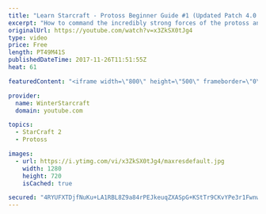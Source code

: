```yaml
---
title: "Learn Starcraft - Protoss Beginner Guide #1 (Updated Patch 4.0 FREE TO PLAY)"
excerpt: "How to command the incredibly strong forces of the protoss and cover weaknesses against the other inferior races. Updated for patch 4.0! This guide is not intended for COMPLETELY new players, but those who have played several games/campaign missions and grasp the very basics."
originalUrl: https://youtube.com/watch?v=x3ZkSX0tJg4
type: video
price: Free
length: PT49M41S
publishedDateTime: 2017-11-26T11:51:55Z
heat: 61

featuredContent: "<iframe width=\"800\" height=\"500\" frameborder=\"0\" src=\"https://www.youtube.com/embed/x3ZkSX0tJg4\" allow=\"accelerometer; autoplay; encrypted-media; gyroscope; picture-in-picture\" allowfullscreen></iframe>"

provider:
  name: WinterStarcraft
  domain: youtube.com

topics:
  - StarCraft 2
  - Protoss

images:
  - url: https://i.ytimg.com/vi/x3ZkSX0tJg4/maxresdefault.jpg
    width: 1280
    height: 720
    isCached: true

secured: "4RYUFXTDjfNuKu+LA1RBL8Z9a84rPEJkeuqZXASpG+KStTr9CKvYPe3r1Fwnwtc2pCMSECZUzbCUR5xGd0etatkb+2Kw7+UHfZ6Igqe8A78nCCNKInmaVOhhKvSA5v1EjCroc9AP7NJO3GBCwhx0tZCY0jExuDoPM7VShAo46Tloxz89jCygghd6I0R1Uu17H+37EGeYBrWwphOxHXhkkd0B2XFJDsJ2miD4FMAil5cqiA927pHGeUIXFd8mU7aqOUjKQ+r5+wQy+IzjovSVChPjrwkXnZhKh3WdxOnu87ecUyhM3YHljuX5C9EP3yEzJPbTqCPQTbeMwJfUUN0yATvagEvFqN95H21kOIhBCKHFJ6ADfj7uFdci4Y08zPjzqD9y5rL825fyEkMKkb4OgSI9CdDWreW3elfwr0RkMLxg78VPKo46+dU7luR5OFak;RqIuc8cue8zKmEPJ0ahvMw=="
---
```


